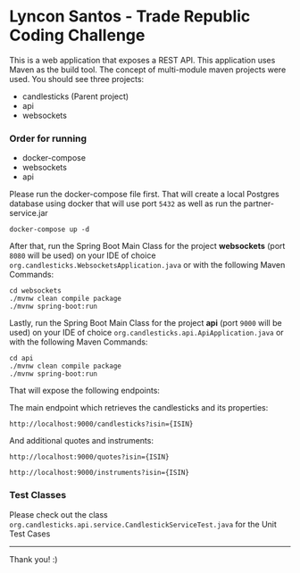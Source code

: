 # Lyncon Santos - Trade Republic Coding Challenge 

This is a web application that exposes a REST API. This application uses Maven as the build tool. The concept of multi-module maven projects were used.
You should see three projects:
- candlesticks (Parent project)
- api
- websockets


### Order for running

- docker-compose
- websockets
- api

Please run the docker-compose file first. That will create a local Postgres database using docker that will use port
`5432` as well as run the partner-service.jar

``` 
docker-compose up -d
```

After that, run the Spring Boot Main Class for the project **websockets** (port `8080` will be used) on your IDE of choice `org.candlesticks.WebsocketsApplication.java` or
with the following Maven Commands:

``` 
cd websockets  
./mvnw clean compile package
./mvnw spring-boot:run    
```


Lastly, run the Spring Boot Main Class for the project **api** (port  `9000` will be used) on your IDE of choice `org.candlesticks.api.ApiApplication.java` or
with the following Maven Commands:

``` 
cd api  
./mvnw clean compile package
./mvnw spring-boot:run    
```

That will expose the following endpoints:

The main endpoint which retrieves the candlesticks and its properties:
```
http://localhost:9000/candlesticks?isin={ISIN}
```
And additional quotes and instruments:
```
http://localhost:9000/quotes?isin={ISIN}
```
```
http://localhost:9000/instruments?isin={ISIN}
```

### Test Classes

Please check out the class `org.candlesticks.api.service.CandlestickServiceTest.java` for the Unit Test Cases

----
Thank you! :)


